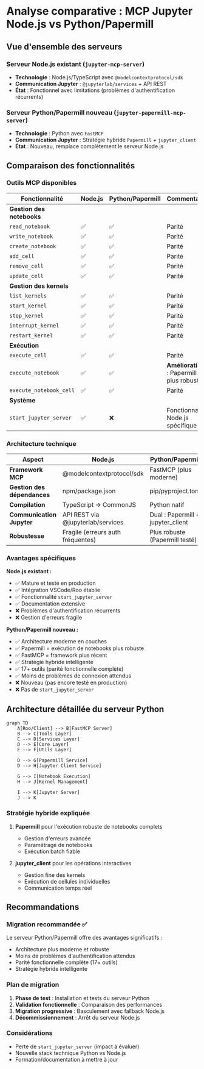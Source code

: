 # Analyse comparative : MCP Jupyter Node.js vs Python/Papermill

## Vue d'ensemble des serveurs

### Serveur Node.js existant (`jupyter-mcp-server`)
- **Technologie** : Node.js/TypeScript avec `@modelcontextprotocol/sdk`
- **Communication Jupyter** : `@jupyterlab/services` + API REST
- **État** : Fonctionnel avec limitations (problèmes d'authentification récurrents)

### Serveur Python/Papermill nouveau (`jupyter-papermill-mcp-server`)  
- **Technologie** : Python avec `FastMCP`
- **Communication Jupyter** : Stratégie hybride `Papermill` + `jupyter_client`
- **État** : Nouveau, remplace complètement le serveur Node.js

## Comparaison des fonctionnalités

### Outils MCP disponibles

| Fonctionnalité | Node.js | Python/Papermill | Commentaire |
|---|---|---|---|
| **Gestion des notebooks** |
| `read_notebook` | ✅ | ✅ | Parité |
| `write_notebook` | ✅ | ✅ | Parité |
| `create_notebook` | ✅ | ✅ | Parité |
| `add_cell` | ✅ | ✅ | Parité |
| `remove_cell` | ✅ | ✅ | Parité |
| `update_cell` | ✅ | ✅ | Parité |
| **Gestion des kernels** |
| `list_kernels` | ✅ | ✅ | Parité |
| `start_kernel` | ✅ | ✅ | Parité |
| `stop_kernel` | ✅ | ✅ | Parité |
| `interrupt_kernel` | ✅ | ✅ | Parité |
| `restart_kernel` | ✅ | ✅ | Parité |
| **Exécution** |
| `execute_cell` | ✅ | ✅ | Parité |
| `execute_notebook` | ✅ | ✅ | **Amélioration** : Papermill plus robuste |
| `execute_notebook_cell` | ✅ | ✅ | Parité |
| **Système** |
| `start_jupyter_server` | ✅ | ❌ | Fonctionnalité Node.js spécifique |

### Architecture technique

| Aspect | Node.js | Python/Papermill |
|---|---|---|
| **Framework MCP** | @modelcontextprotocol/sdk | FastMCP (plus moderne) |
| **Gestion des dépendances** | npm/package.json | pip/pyproject.toml |
| **Compilation** | TypeScript → CommonJS | Python natif |
| **Communication Jupyter** | API REST via @jupyterlab/services | Dual : Papermill + jupyter_client |
| **Robustesse** | Fragile (erreurs auth fréquentes) | Plus robuste (Papermill testé) |

### Avantages spécifiques

**Node.js existant :**
- ✅ Mature et testé en production
- ✅ Intégration VSCode/Roo établie  
- ✅ Fonctionnalité `start_jupyter_server`
- ✅ Documentation extensive
- ❌ Problèmes d'authentification récurrents
- ❌ Gestion d'erreurs fragile

**Python/Papermill nouveau :**
- ✅ Architecture moderne en couches
- ✅ Papermill = exécution de notebooks plus robuste
- ✅ FastMCP = framework plus récent
- ✅ Stratégie hybride intelligente
- ✅ 17+ outils (parité fonctionnelle complète)
- ✅ Moins de problèmes de connexion attendus
- ❌ Nouveau (pas encore testé en production)
- ❌ Pas de `start_jupyter_server`

## Architecture détaillée du serveur Python

```mermaid
graph TD
    A[Roo/Client] --> B[FastMCP Server]
    B --> C[Tools Layer]
    C --> D[Services Layer] 
    D --> E[Core Layer]
    E --> F[Utils Layer]
    
    D --> G[Papermill Service]
    D --> H[Jupyter Client Service]
    
    G --> I[Notebook Execution]
    H --> J[Kernel Management]
    
    I --> K[Jupyter Server]
    J --> K
```

### Stratégie hybride expliquée

1. **Papermill** pour l'exécution robuste de notebooks complets
   - Gestion d'erreurs avancée
   - Paramétrage de notebooks
   - Exécution batch fiable

2. **jupyter_client** pour les opérations interactives
   - Gestion fine des kernels
   - Exécution de cellules individuelles
   - Communication temps réel

## Recommandations

### Migration recommandée ✅

Le serveur Python/Papermill offre des avantages significatifs :
- Architecture plus moderne et robuste
- Moins de problèmes d'authentification attendus  
- Parité fonctionnelle complète (17+ outils)
- Stratégie hybride intelligente

### Plan de migration

1. **Phase de test** : Installation et tests du serveur Python
2. **Validation fonctionnelle** : Comparaison des performances
3. **Migration progressive** : Basculement avec fallback Node.js
4. **Décommissionnement** : Arrêt du serveur Node.js

### Considérations

- Perte de `start_jupyter_server` (impact à évaluer)
- Nouvelle stack technique Python vs Node.js
- Formation/documentation à mettre à jour